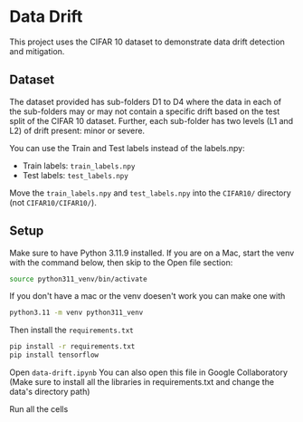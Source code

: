 # Data Drift

This project uses the CIFAR 10 dataset to demonstrate data drift detection and mitigation.

## Dataset

The dataset provided has sub-folders D1 to D4 where the data in each of the sub-folders may or may not contain a specific drift based on the test split of the CIFAR 10 dataset. Further, each sub-folder has two levels (L1 and L2) of drift present: minor or severe.

You can use the Train and Test labels instead of the labels.npy:

- Train labels: `train_labels.npy`
- Test labels: `test_labels.npy`

Move the `train_labels.npy` and `test_labels.npy` into the `CIFAR10/` directory (not `CIFAR10/CIFAR10/`).

## Setup

Make sure to have Python 3.11.9 installed. If you are on a Mac, start the venv with the command below, then skip to the Open file section:

```bash
source python311_venv/bin/activate
```

If you don't have a mac or the venv doesen't work you can make one with

```bash
python3.11 -m venv python311_venv
```

Then install the `requirements.txt`

```bash
pip install -r requirements.txt
pip install tensorflow
```

Open `data-drift.ipynb`
You can also open this file in Google Collaboratory (Make sure to install all the libraries in requirements.txt and change the data's directory path)

Run all the cells